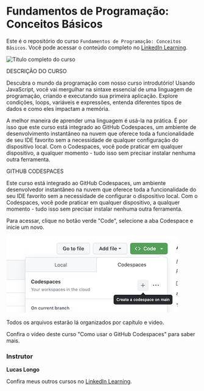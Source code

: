 # Fundamentos de Programação: Conceitos Básicos

Este é o repositório do curso `Fundamentos de Programação: Conceitos Básicos`. Você pode acessar o conteúdo completo no [LinkedIn Learning][lil-course-url]. 

![Título completo do curso][lil-thumbnail-url]  

DESCRIÇÃO DO CURSO 

Descubra o mundo da programação com nosso curso introdutório! Usando JavaScript, você vai mergulhar na sintaxe essencial de uma linguagem de programação, criando e executando sua primeira aplicação. Explore condições, loops, variáveis e expressões, entenda diferentes tipos de dados e como eles impactam a memória. 

A melhor maneira de aprender uma linguagem é usá-la na prática. É por isso que este curso está integrado ao GitHub Codespaces, um ambiente de desenvolvimento instantâneo na nuvem que oferece toda a funcionalidade de seu IDE favorito sem a necessidade de qualquer configuração do dispositivo local. Com o Codespaces, você pode praticar em qualquer dispositivo, a qualquer momento - tudo isso sem precisar instalar nenhuma outra ferramenta. 

GITHUB CODESPACES

Este curso está integrado ao GitHub Codespaces, um ambiente desenvolvedor instantâneo na nuvem que oferece toda a funcionalidade do seu IDE favorito sem a necessidade de configurar o dispositivo local. Com o Codespaces, você pode praticar em qualquer dispositivo, a qualquer momento - tudo isso sem precisar instalar nenhuma outra ferramenta. 

Para acessar, clique no botão verde "Code", selecione a aba Codespace e inicie um novo. 

![0](CodespacesInstruction.png)

Todos os arquivos estarão lá organizados por capítulo e video.

Confira o vídeo deste curso "Como usar o GitHub Codespaces" para saber mais.

### Instrutor 

**Lucas Longo** 

Confira meus outros cursos no [LinkedIn Learning](https://www.linkedin.com/learning/instructors/lucas-longo). 

[0]: # (Replace these placeholder URLs with actual course URLs) 
[lil-course-url]: https://www.linkedin.com/learning/fundamentos-de-programacao-estruturas-de-dados-22871998/conheca-as-estruturas-de-dados 
[lil-thumbnail-url]: https://media.licdn.com/dms/image/D4D0DAQHQi2RUTxJJtg/learning-public-crop_675_1200/0/1697027775490?e=2147483647&v=beta&t=iE7YsUOmFrKoOFeDvFNmdOR_mcpiCY5KoDyM3zpP5jg 
[Veja onde clicar]: https://github.com/LinkedInLearning/Fundamentos-Programacao-Estruturas-Dados-2600255/blob/main/CodespacesInstruction.png?raw=true

[1]: # (End of BP-Instruction ###############################################################################################) 
